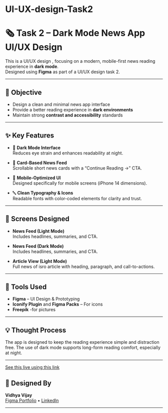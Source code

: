 # UI-UX-design-Task2
# 🗞️ Task 2 – Dark Mode News App UI/UX Design

This is a UI/UX design , focusing on a modern, mobile-first news reading experience in **dark mode**.  
Designed using **Figma** as part of a UI/UX design task 2.

---

## 🎯 Objective

- Design a clean and minimal news app interface
- Provide a better reading experience in **dark environments**
- Maintain strong **contrast and accessibility** standards

---

## ✨ Key Features

- 🌙 **Dark Mode Interface**  
  Reduces eye strain and enhances readability at night.

- 📰 **Card-Based News Feed**  
  Scrollable short news cards with a “Continue Reading →” CTA.

- 📱 **Mobile-Optimized UI**  
  Designed specifically for mobile screens (iPhone 14 dimensions).

- 🔤 **Clean Typography & Icons**  
  Readable fonts with color-coded elements for clarity and trust.

---

## 📱 Screens Designed

- **News Feed (Light Mode)**  
  Includes headlines, summaries, and CTA.

- **News Feed (Dark Mode)**  
  Includes headlines, summaries, and CTA.

- **Article View (Light Mode)**  
  Full news of isro article with heading, paragraph, and call-to-actions.

---

## 🧰 Tools Used

- **Figma** – UI Design & Prototyping  
- **Iconify Plugin** and **Figma Packs** – For icons  
- **Freepik** -for pictures

---

## 💡 Thought Process

The app is designed to keep the reading experience simple and distraction free. The use of dark mode supports long-form reading comfort, especially at night. 

---
[See this live using this link](https://www.figma.com/proto/ni6hlevVWhpWS6FMCPnocy/News-Dark-Mode-Toggle-Mobile-View-?node-id=1-2&t=WeES7exeV6zbq90H-1&scaling=scale-down&content-scaling=fixed&page-id=0%3A1&starting-point-node-id=1%3A2)

## 👤 Designed By

**Vidhya Vijay**   
[Figma Portfolio](https://figma.com/@vidhyavijay) • [LinkedIn](www.linkedin.com/in/vidhya-vijay-86ab94328)

---
